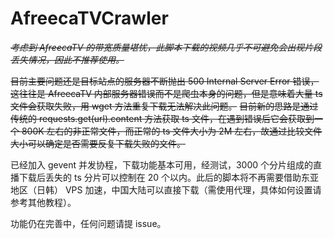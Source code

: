 # AfreecaTVCrawler

~~*考虑到 AfreecaTV 的带宽质量堪忧，此脚本下载的视频几乎不可避免会出现片段丢失情况，因此不推荐使用。*~~

~~目前主要问题还是目标站点的服务器不断抛出 500 Internal Server Error 错误，这往往是 AfreecaTV 内部服务器错误而不是爬虫本身的问题，但是意味着大量 ts 文件会获取失败，用 wget 方法重复下载无法解决此问题。~~
~~目前新的思路是通过传统的 requests.get(url).content 方法获取 ts 文件，在遇到错误后它会获取到一个 800K 左右的非正常文件，而正常的 ts 文件大小为 2M 左右，故通过比较文件大小可以确定是否需要反复下载失败的文件。~~

已经加入 gevent 并发协程，下载功能基本可用，经测试，3000 个分片组成的直播下载后丢失的 ts 分片可以控制在 20 个以内。此后的脚本将不再需要借助东亚地区（日韩） VPS 加速，中国大陆可以直接下载（需使用代理，具体如何设置请参考其他教程）。

功能仍在完善中，任何问题请提 issue。

